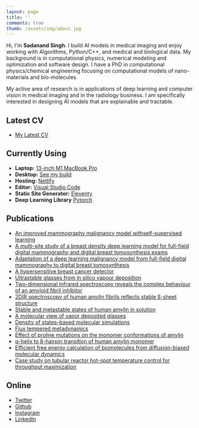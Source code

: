 ```yaml
---
layout: page
title: ''
comments: true
thumb: /assets/img/about.jpg
---
```


Hi, I'm **Sadanand Singh**. I build AI models in medical imaging and enjoy working with Algorithms,
Python/C++, and medical and biological data. My background is in computational physics, numerical
modeling and optimization and software design. I have a PhD in computational physics/chemical
engineering focusing on computational models of nano-materials and bio-molecules.

My active area of research is in applications of deep learning and computer vision in medical
imaging and in the radiology business. I am specifically interested in designing AI models that are explainable and
tractable.

## Latest CV

- [My Latest CV](/resume)

## Currently Using

- **Laptop:** [13-inch M1 MacBook Pro](https://www.apple.com/macbook-pro/)
- **Desktop:** [See my build](/mydlsetup/#workstation-hadware)
- **Hosting:** [Netlify](https://netlify.com)
- **Editor:** [Visual Studio Code](https://code.visualstudio.com/)
- **Static Site Generator:** [Eleventy](https://11ty.dev)
- **Deep Learning Library** [Pytorch](https://pytorch.org)

## Publications

- [An improved mammography malignancy model withself-supervised learning](https://spie.org/MI/conferencedetails/computer-aided-diagnosis?SSO=1#session-7)
- [A multi-site study of a breast density deep learning model for full-field digital mammography and digital breast tomosynthesis exams](https://pubs.rsna.org/doi/10.1148/ryai.2020200015)
- [Adaptation of a deep learning malignancy model from full-field digital mammography to digital breast tomosynthesis](https://spie.org/MI/conferencedetails/computer-aided-diagnosis#session-1)
- [A hypersensitive breast cancer detector](https://spie.org/MI/conferencedetails/computer-aided-diagnosis#session-1)
- [Ultrastable glasses from in silico vapour deposition](https://www.nature.com/articles/nmat3521)
- [Two-dimensional infrared spectroscopy reveals the complex behaviour of an amyloid fibril inhibitor](https://www.nature.com/articles/nchem.1293)
- [2DIR spectroscopy of human amylin fibrils reflects stable β-sheet structure](https://pubs.acs.org/doi/abs/10.1021/ja204035k)
- [Stable and metastable states of human amylin in solution](https://www.sciencedirect.com/science/article/pii/S0006349510008593)
- [A molecular view of vapor deposited glasses](https://aip.scitation.org/doi/abs/10.1063/1.3586805)
- [Density of states–based molecular simulations](https://www.annualreviews.org/doi/abs/10.1146/annurev-chembioeng-062011-081032)
- [Flux tempered metadynamics](https://link.springer.com/article/10.1007/s10955-011-0301-0)
- [Effect of proline mutations on the monomer conformations of amylin](https://www.sciencedirect.com/science/article/pii/S0006349513008473)
- [α-helix to β-hairpin transition of human amylin monomer](https://aip.scitation.org/doi/abs/10.1063/1.4798460)
- [Efficient free energy calculation of biomolecules from diffusion-biased molecular dynamics](https://pubs.acs.org/doi/abs/10.1021/ct3003755)
- [Case study on tubular reactor hot-spot temperature control for throughput maximization](https://pubs.acs.org/doi/abs/10.1021/ie071287c)

## Online

<ul class="about__social">
    <li><a href="https://twitter.com/reckoningdev">Twitter</a></li>
    <li><a href="https://github.com/sadanand-singh">Github</a></li>
    <li><a href="https://www.instagram.com/nature.photons">Instagram</a></li>
    <li><a href="https://linkedin.com/in/sadanandsingh">LinkedIn</a></li>
</ul>
